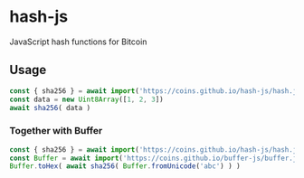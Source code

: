 # hash-js
JavaScript hash functions for Bitcoin

## Usage
```javascript
const { sha256 } = await import('https://coins.github.io/hash-js/hash.js');
const data = new Uint8Array([1, 2, 3])
await sha256( data )
```

### Together with Buffer
```javascript
const { sha256 } = await import('https://coins.github.io/hash-js/hash.js')
const Buffer = await import('https://coins.github.io/buffer-js/buffer.js')
Buffer.toHex( await sha256( Buffer.fromUnicode('abc') ) )
```